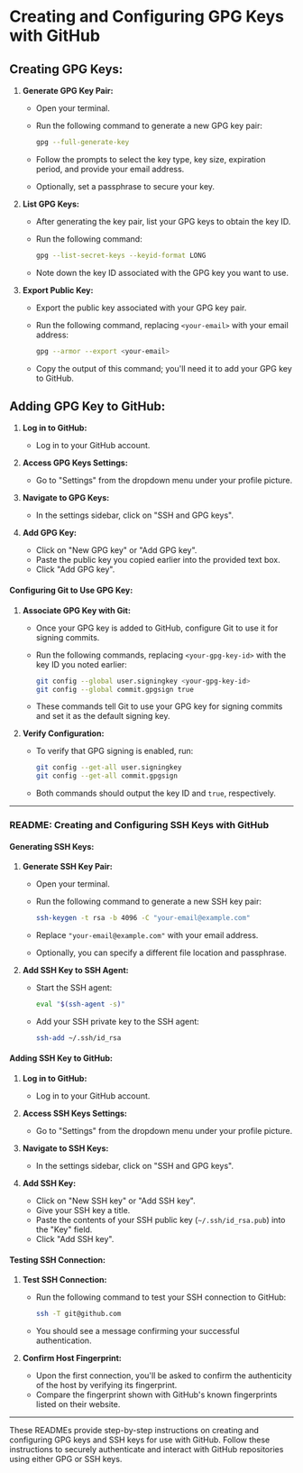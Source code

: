 # Creating and Configuring GPG Keys with GitHub

## Creating GPG Keys:

1. **Generate GPG Key Pair:**
   - Open your terminal.
   - Run the following command to generate a new GPG key pair:

     ```bash
     gpg --full-generate-key
     ```

   - Follow the prompts to select the key type, key size, expiration period, and provide your email address.
   - Optionally, set a passphrase to secure your key.

2. **List GPG Keys:**
   - After generating the key pair, list your GPG keys to obtain the key ID.
   - Run the following command:

     ```bash
     gpg --list-secret-keys --keyid-format LONG
     ```

   - Note down the key ID associated with the GPG key you want to use.

3. **Export Public Key:**
   - Export the public key associated with your GPG key pair.
   - Run the following command, replacing `<your-email>` with your email address:

     ```bash
     gpg --armor --export <your-email>
     ```

   - Copy the output of this command; you'll need it to add your GPG key to GitHub.

## Adding GPG Key to GitHub:

1. **Log in to GitHub:**
   - Log in to your GitHub account.

2. **Access GPG Keys Settings:**
   - Go to "Settings" from the dropdown menu under your profile picture.

3. **Navigate to GPG Keys:**
   - In the settings sidebar, click on "SSH and GPG keys".

4. **Add GPG Key:**
   - Click on "New GPG key" or "Add GPG key".
   - Paste the public key you copied earlier into the provided text box.
   - Click "Add GPG key".

#### Configuring Git to Use GPG Key:

1. **Associate GPG Key with Git:**
   - Once your GPG key is added to GitHub, configure Git to use it for signing commits.
   - Run the following commands, replacing `<your-gpg-key-id>` with the key ID you noted earlier:

     ```bash
     git config --global user.signingkey <your-gpg-key-id>
     git config --global commit.gpgsign true
     ```

   - These commands tell Git to use your GPG key for signing commits and set it as the default signing key.

2. **Verify Configuration:**
   - To verify that GPG signing is enabled, run:

     ```bash
     git config --get-all user.signingkey
     git config --get-all commit.gpgsign
     ```

   - Both commands should output the key ID and `true`, respectively.

---

### README: Creating and Configuring SSH Keys with GitHub

#### Generating SSH Keys:

1. **Generate SSH Key Pair:**
   - Open your terminal.
   - Run the following command to generate a new SSH key pair:

     ```bash
     ssh-keygen -t rsa -b 4096 -C "your-email@example.com"
     ```

   - Replace `"your-email@example.com"` with your email address.
   - Optionally, you can specify a different file location and passphrase.

2. **Add SSH Key to SSH Agent:**
   - Start the SSH agent:

     ```bash
     eval "$(ssh-agent -s)"
     ```

   - Add your SSH private key to the SSH agent:

     ```bash
     ssh-add ~/.ssh/id_rsa
     ```

#### Adding SSH Key to GitHub:

1. **Log in to GitHub:**
   - Log in to your GitHub account.

2. **Access SSH Keys Settings:**
   - Go to "Settings" from the dropdown menu under your profile picture.

3. **Navigate to SSH Keys:**
   - In the settings sidebar, click on "SSH and GPG keys".

4. **Add SSH Key:**
   - Click on "New SSH key" or "Add SSH key".
   - Give your SSH key a title.
   - Paste the contents of your SSH public key (`~/.ssh/id_rsa.pub`) into the "Key" field.
   - Click "Add SSH key".

#### Testing SSH Connection:

1. **Test SSH Connection:**
   - Run the following command to test your SSH connection to GitHub:

     ```bash
     ssh -T git@github.com
     ```

   - You should see a message confirming your successful authentication.

2. **Confirm Host Fingerprint:**
   - Upon the first connection, you'll be asked to confirm the authenticity of the host by verifying its fingerprint.
   - Compare the fingerprint shown with GitHub's known fingerprints listed on their website.

---

These READMEs provide step-by-step instructions on creating and configuring GPG keys and SSH keys for use with GitHub. Follow these instructions to securely authenticate and interact with GitHub repositories using either GPG or SSH keys.